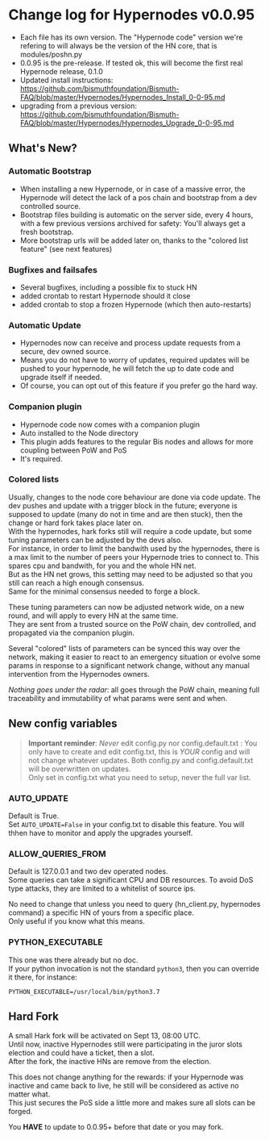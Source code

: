 # Change log for Hypernodes v0.0.95

- Each file has its own version. The "Hypernode code" version we're refering to will always be the version of the HN core, that is modules/poshn.py
- 0.0.95 is the pre-release. If tested ok, this will become the first real Hypernode release, 0.1.0
- Updated install instructions: https://github.com/bismuthfoundation/Bismuth-FAQ/blob/master/Hypernodes/Hypernodes_Install_0-0-95.md
- upgrading from a previous version: https://github.com/bismuthfoundation/Bismuth-FAQ/blob/master/Hypernodes/Hypernodes_Upgrade_0-0-95.md 

## What's New?

### Automatic Bootstrap

- When installing a new Hypernode, or in case of a massive error, the Hypernode will detect the lack of a pos chain and bootstrap from a dev controlled source.
- Bootstrap files building is automatic on the server side, every 4 hours, with a few previous versions archived for safety: You'll always get a fresh bootstrap.
- More bootstrap urls will be added later on, thanks to the "colored list feature" (see next features)

### Bugfixes and failsafes

- Several bugfixes, including a possible fix to stuck HN
- added crontab to restart Hypernode should it close
- added crontab to stop a frozen Hypernode (which then auto-restarts)

### Automatic Update

- Hypernodes now can receive and process update requests from a secure, dev owned source.
- Means you do not have to worry of updates, required updates will be pushed to your hypernode, he will fetch the up to date code and upgrade itself if needed.
- Of course, you can opt out of this feature if you prefer go the hard way.

### Companion plugin

- Hypernode code now comes with a companion plugin
- Auto installed to the Node directory
- This plugin adds features to the regular Bis nodes and allows for more coupling between PoW and PoS
- It's required.

### Colored lists

Usually, changes to the node core behaviour are done via code update. The dev pushes and update with a trigger block in the future; everyone is supposed to update (many do not in time and are then stuck), then the change or hard fork takes place later on.  
With the hypernodes, hark forks still will require a code update, but some tuning parameters can be adjusted by the devs also.  
For instance, in order to limit the bandwith used by the hypernodes, there is a max limit to the number of peers your Hypernode tries to connect to. This spares cpu and bandwith, for you and the whole HN net.  
But as the HN net grows, this setting may need to be adjusted so that you still can reach a high enough consensus.  
Same for the minimal consensus needed to forge a block.

These tuning parameters can now be adjusted network wide, on a new round, and will apply to every HN at the same time.  
They are sent from a trusted source on the PoW chain, dev controlled, and propagated via the companion plugin.

Several "colored" lists of parameters can be synced this way over the network, making it easier to react to an emergency situation or evolve some params in response to a significant network change, without any manual intervention from the Hypernodes owners.

*Nothing goes under the radar*: all goes through the PoW chain, meaning full traceability and immutability of what params were sent and when.

## New config variables

> **Important reminder**: *Never* edit config.py nor config.default.txt : You only have to create and edit config.txt, this is *YOUR* config and will not change whatever updates. Both config.py and config.default.txt will be overwritten on updates.  
Only set in config.txt what you need to setup, never the full var list.

### AUTO_UPDATE

Default is True.  
Set `AUTO_UPDATE=False` in your config.txt to disable this feature. You will thhen have to monitor and apply the upgrades yourself.

### ALLOW_QUERIES_FROM

Default is 127.0.0.1 and two dev operated nodes.  
Some queries can take a significant CPU and DB resources. To avoid DoS type attacks, they are limited to a whitelist of source ips.

No need to change that unless you need to query (hn_client.py, hypernodes command) a specific HN of yours from a specific place.  
Only useful if you know what this means.

### PYTHON_EXECUTABLE

This one was there already but no doc.  
If your python invocation is not the standard `python3`, then you can override it there, for instance:

`PYTHON_EXECUTABLE=/usr/local/bin/python3.7`

## Hard Fork
A small Hark fork will be activated on Sept 13, 08:00 UTC.  
Until now, inactive Hypernodes still were participating in the juror slots election and could have a ticket, then a slot.  
After the fork, the inactive HNs are remove from the election.  

This does not change anything for the rewards: if your Hypernode was inactive and came back to live, he still will be considered as active no matter what.  
This just secures the PoS side a little more and makes sure all slots can be forged.

You **HAVE** to update to 0.0.95+ before that date or you may fork.

### 


